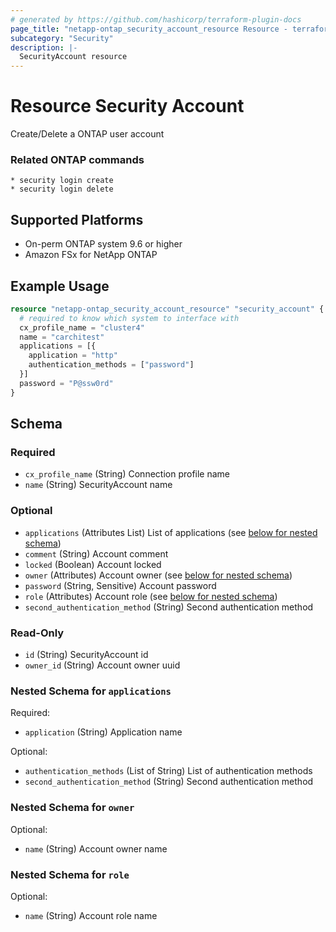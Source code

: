 ```yaml
---
# generated by https://github.com/hashicorp/terraform-plugin-docs
page_title: "netapp-ontap_security_account_resource Resource - terraform-provider-netapp-ontap"
subcategory: "Security"
description: |-
  SecurityAccount resource
---
```


# Resource Security Account

Create/Delete a ONTAP user account

### Related ONTAP commands
```commandline
* security login create
* security login delete
```

## Supported Platforms
* On-perm ONTAP system 9.6 or higher
* Amazon FSx for NetApp ONTAP

## Example Usage

```terraform
resource "netapp-ontap_security_account_resource" "security_account" {
  # required to know which system to interface with
  cx_profile_name = "cluster4"
  name = "carchitest"
  applications = [{
    application = "http"
    authentication_methods = ["password"]
  }]
  password = "P@ssw0rd"
}

```



<!-- schema generated by tfplugindocs -->
## Schema

### Required

- `cx_profile_name` (String) Connection profile name
- `name` (String) SecurityAccount name

### Optional

- `applications` (Attributes List) List of applications (see [below for nested schema](#nestedatt--applications))
- `comment` (String) Account comment
- `locked` (Boolean) Account locked
- `owner` (Attributes) Account owner (see [below for nested schema](#nestedatt--owner))
- `password` (String, Sensitive) Account password
- `role` (Attributes) Account role (see [below for nested schema](#nestedatt--role))
- `second_authentication_method` (String) Second authentication method

### Read-Only

- `id` (String) SecurityAccount id
- `owner_id` (String) Account owner uuid

<a id="nestedatt--applications"></a>
### Nested Schema for `applications`

Required:

- `application` (String) Application name

Optional:

- `authentication_methods` (List of String) List of authentication methods
- `second_authentication_method` (String) Second authentication method


<a id="nestedatt--owner"></a>
### Nested Schema for `owner`

Optional:

- `name` (String) Account owner name


<a id="nestedatt--role"></a>
### Nested Schema for `role`

Optional:

- `name` (String) Account role name


